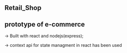 ## Retail_Shop

## prototype of e-commerce  

-> Built with react and nodejs(express);

-> context api for state managment in react has been used
